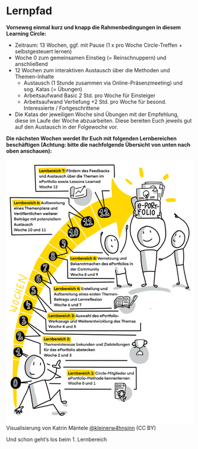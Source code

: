 # Lernpfad
**Vorneweg einmal kurz und knapp die Rahmenbedingungen in diesem Learning Circle:**
- Zeitraum: 13 Wochen, ggf. mit Pause (1 x pro Woche Circle-Treffen + selbstgesteuert lernen)
- Woche 0 zum gemeinsamen Einstieg (= Reinschnuppern) und anschließend 
- 12 Wochen zum interaktiven Austausch über die Methoden und Themen-Inhalte
  - Austausch (1 Stunde zusammen via Online-Präsenzmeeting) und sog. Katas (= Übungen)
  - Arbeitsaufwand Basic 2 Std. pro Woche für Einsteiger
  - Arbeitsaufwand Vertiefung +2 Std. pro Woche für besond. Interessierte / Fortgeschrittene
- Die Katas der jeweiligen Woche sind Übungen mit der Empfehlung, diese im Laufe der Woche abzuarbeiten. Diese bereiten Euch jeweils gut auf den Austausch in der Folgewoche vor.

**Die nächsten Wochen werdet Ihr Euch mit folgenden Lernbereichen beschäftigen 
(Achtung: bitte die nachfolgende Übersicht von unten nach oben anschauen):**

![Visualisations as sketchnotes from Katrin Mäntele - on Twitter [@kleinerw4hnsinn](https://twitter.com/kleinerw4hnsinn) (CC BY)](./images/image7.jpeg)
Visualisierung von Katrin Mäntele [@kleinerw4hnsinn](https://twitter.com/kleinerw4hnsinn) (CC BY)

Und schon geht’s los beim 1. Lernbereich
